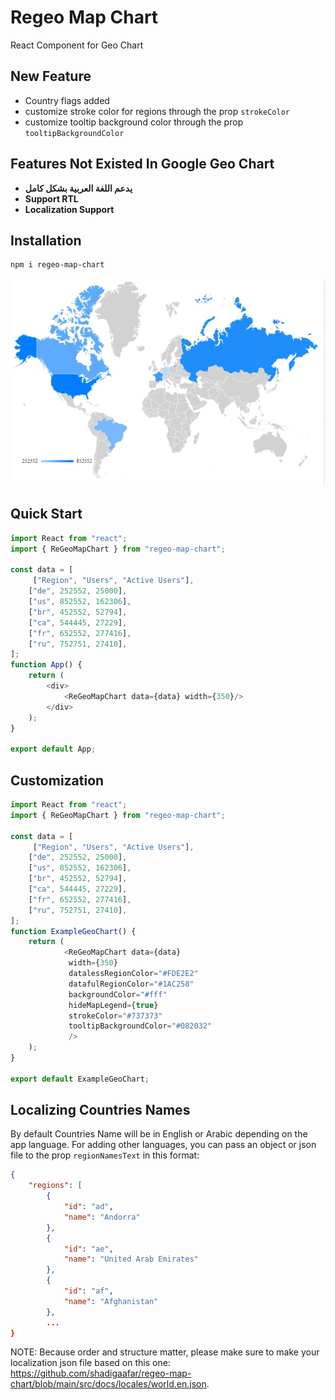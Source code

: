 # Regeo Map Chart


React Component for Geo Chart

## New Feature
- Country flags added
- customize stroke color for regions through the prop ``strokeColor``
- customize tooltip background color through the prop ``tooltipBackgroundColor``

## Features Not Existed In Google Geo Chart
- **يدعم اللغة العربية بشكل كامل**
-  **Support RTL**
- **Localization Support**


## Installation
```sh
npm i regeo-map-chart
```


<img src="https://raw.githubusercontent.com/shadigaafar/regeo-map-chart/main/regoeMap-example.gif" alt="Regeo Map Chart"/>

## Quick Start
```javascript
import React from "react";
import { ReGeoMapChart } from "regeo-map-chart";

const data = [
     ["Region", "Users", "Active Users"],
    ["de", 252552, 25000],
    ["us", 852552, 162306],
    ["br", 452552, 52794],
    ["ca", 544445, 27229],
    ["fr", 652552, 277416],
    ["ru", 752751, 27410],
];
function App() {
    return (
        <div>
            <ReGeoMapChart data={data} width={350}/>
        </div>
    );
}

export default App;

```

## Customization
```javascript
import React from "react";
import { ReGeoMapChart } from "regeo-map-chart";

const data = [
     ["Region", "Users", "Active Users"],
    ["de", 252552, 25000],
    ["us", 852552, 162306],
    ["br", 452552, 52794],
    ["ca", 544445, 27229],
    ["fr", 652552, 277416],
    ["ru", 752751, 27410],
];
function ExampleGeoChart() {
    return (
            <ReGeoMapChart data={data}
             width={350}
             datalessRegionColor="#FDE2E2"
             datafulRegionColor="#1AC258"
             backgroundColor="#fff"
             hideMapLegend={true}
             strokeColor="#737373"
             tooltipBackgroundColor="#082032"
             />
    );
}

export default ExampleGeoChart;

```

## Localizing Countries Names
By default Countries Name will be in English or Arabic depending on the app language. For adding other languages, you can pass an object or json file to the prop ``regionNamesText`` in this format:

```json
{
    "regions": [
        {
            "id": "ad",
            "name": "Andorra"
        },
        {
            "id": "ae",
            "name": "United Arab Emirates"
        },
        {
            "id": "af",
            "name": "Afghanistan"
        },
        ...
}

```
NOTE: Because order and structure matter, please make sure to make your localization json file based on this one: https://github.com/shadigaafar/regeo-map-chart/blob/main/src/docs/locales/world.en.json. 